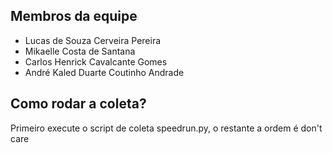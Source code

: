 ## Membros da equipe
- 	Lucas de Souza Cerveira Pereira
- 	Mikaelle Costa de Santana
- 	Carlos Henrick Cavalcante Gomes
- 	André Kaled Duarte Coutinho Andrade

## Como rodar a coleta?
Primeiro execute o script de coleta speedrun.py, o restante a ordem é don't care
